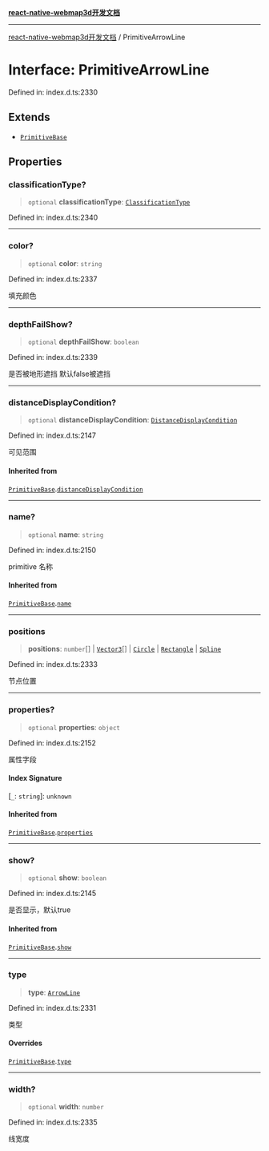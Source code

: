 [**react-native-webmap3d开发文档**](../README.md)

***

[react-native-webmap3d开发文档](../globals.md) / PrimitiveArrowLine

# Interface: PrimitiveArrowLine

Defined in: index.d.ts:2330

## Extends

- [`PrimitiveBase`](PrimitiveBase.md)

## Properties

### classificationType?

> `optional` **classificationType**: [`ClassificationType`](../enumerations/ClassificationType.md)

Defined in: index.d.ts:2340

***

### color?

> `optional` **color**: `string`

Defined in: index.d.ts:2337

填充颜色

***

### depthFailShow?

> `optional` **depthFailShow**: `boolean`

Defined in: index.d.ts:2339

是否被地形遮挡 默认false被遮挡

***

### distanceDisplayCondition?

> `optional` **distanceDisplayCondition**: [`DistanceDisplayCondition`](DistanceDisplayCondition.md)

Defined in: index.d.ts:2147

可见范围

#### Inherited from

[`PrimitiveBase`](PrimitiveBase.md).[`distanceDisplayCondition`](PrimitiveBase.md#distancedisplaycondition)

***

### name?

> `optional` **name**: `string`

Defined in: index.d.ts:2150

primitive 名称

#### Inherited from

[`PrimitiveBase`](PrimitiveBase.md).[`name`](PrimitiveBase.md#name)

***

### positions

> **positions**: `number`[] \| [`Vector3`](Vector3.md)[] \| [`Circle`](Circle.md) \| [`Rectangle`](Rectangle.md) \| [`Spline`](Spline.md)

Defined in: index.d.ts:2333

节点位置

***

### properties?

> `optional` **properties**: `object`

Defined in: index.d.ts:2152

属性字段

#### Index Signature

\[`_`: `string`\]: `unknown`

#### Inherited from

[`PrimitiveBase`](PrimitiveBase.md).[`properties`](PrimitiveBase.md#properties)

***

### show?

> `optional` **show**: `boolean`

Defined in: index.d.ts:2145

是否显示，默认true

#### Inherited from

[`PrimitiveBase`](PrimitiveBase.md).[`show`](PrimitiveBase.md#show)

***

### type

> **type**: [`ArrowLine`](../enumerations/PrimitiveType.md#arrowline)

Defined in: index.d.ts:2331

类型

#### Overrides

[`PrimitiveBase`](PrimitiveBase.md).[`type`](PrimitiveBase.md#type)

***

### width?

> `optional` **width**: `number`

Defined in: index.d.ts:2335

线宽度
